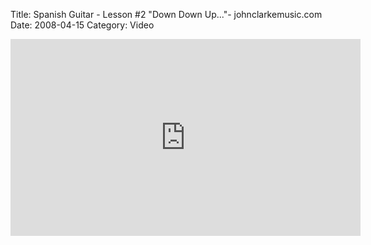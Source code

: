 Title: Spanish Guitar - Lesson #2 "Down Down Up..."- johnclarkemusic.com
Date: 2008-04-15
Category: Video

<iframe width="560" height="315" src="https://www.youtube.com/embed/dV9AOSCCTC0" title="YouTube video player" frameborder="0" allow="accelerometer; autoplay; clipboard-write; encrypted-media; gyroscope; picture-in-picture" allowfullscreen></iframe>

